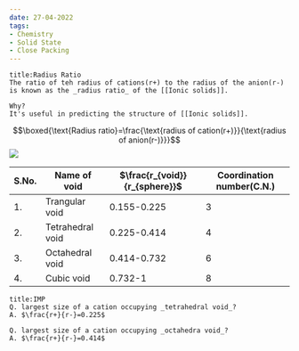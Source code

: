 ```yaml
---
date: 27-04-2022
tags:
- Chemistry
- Solid State
- Close Packing 
---
```


```ad-note
title:Radius Ratio
The ratio of teh radius of cations(r+) to the radius of the anion(r-) is known as the _radius ratio_ of the [[Ionic solids]].

Why?
It's useful in predicting the structure of [[Ionic solids]].
```
$$\boxed{\text{Radius ratio}=\frac{\text{radius of cation(r+)}}{\text{radius of anion(r-)}}}$$
![](https://i.imgur.com/Kh9dDF2.png)

| S.No. | Name of void     | $\frac{r_{void}}{r_{sphere}}$ | Coordination number(C.N.) |
| ----- | ---------------- | ----------------------------- | ------------------------- |
| 1.    | Trangular void   | 0.155-0.225                   | 3                         |
| 2.    | Tetrahedral void | 0.225-0.414                   | 4                         |
| 3.    | Octahedral void  | 0.414-0.732                   | 6                         |
| 4.    | Cubic void       | 0.732-1                       | 8                          |

```ad-note
title:IMP
Q. largest size of a cation occupying _tetrahedral void_?
A. $\frac{r+}{r-}=0.225$

Q. largest size of a cation occupying _octahedra void_?
A. $\frac{r+}{r-}=0.414$


```
